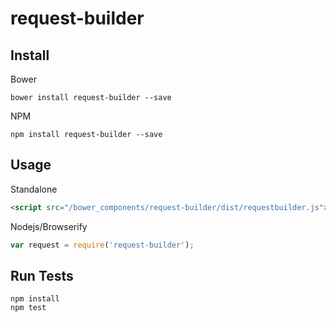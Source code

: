 # request-builder

## Install

Bower

```
bower install request-builder --save
```

NPM

```
npm install request-builder --save
```

## Usage

Standalone

```html
<script src="/bower_components/request-builder/dist/requestbuilder.js"></script>
```

Nodejs/Browserify

```js
var request = require('request-builder');
```

## Run Tests

```
npm install
npm test
```